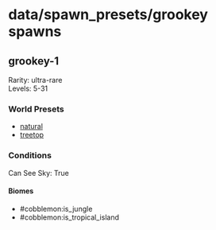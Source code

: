 # data/spawn_presets/grookey spawns  
  
## grookey-1  
Rarity: ultra-rare  
Levels: 5-31  
  
### World Presets  
* [natural](data/spawn_data/natural.md)  
* [treetop](data/spawn_data/treetop.md)  
  
### Conditions  
Can See Sky: True  
  
#### Biomes  
  * #cobblemon:is_jungle
  * #cobblemon:is_tropical_island
  
